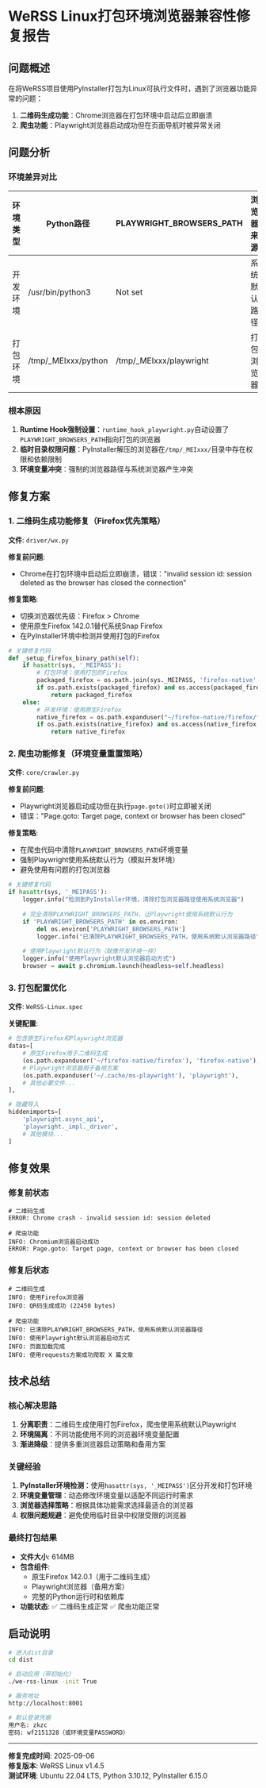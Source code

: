 # WeRSS Linux打包环境浏览器兼容性修复报告

## 问题概述

在将WeRSS项目使用PyInstaller打包为Linux可执行文件时，遇到了浏览器功能异常的问题：
1. **二维码生成功能**：Chrome浏览器在打包环境中启动后立即崩溃
2. **爬虫功能**：Playwright浏览器启动成功但在页面导航时被异常关闭

## 问题分析

### 环境差异对比

| 环境类型 | Python路径 | PLAYWRIGHT_BROWSERS_PATH | 浏览器来源 | 工作状态 |
|---------|------------|------------------------|-----------|---------|
| 开发环境 | /usr/bin/python3 | Not set | 系统默认路径 | ✅ 正常 |
| 打包环境 | /tmp/_MEIxxx/python | /tmp/_MEIxxx/playwright | 打包浏览器 | ❌ 异常 |

### 根本原因

1. **Runtime Hook强制设置**：`runtime_hook_playwright.py`自动设置了`PLAYWRIGHT_BROWSERS_PATH`指向打包的浏览器
2. **临时目录权限问题**：PyInstaller解压的浏览器在`/tmp/_MEIxxx/`目录中存在权限和依赖限制
3. **环境变量冲突**：强制的浏览器路径与系统浏览器产生冲突

## 修复方案

### 1. 二维码生成功能修复（Firefox优先策略）

**文件**: `driver/wx.py`

**修复前问题**:
- Chrome在打包环境中启动后立即崩溃，错误："invalid session id: session deleted as the browser has closed the connection"

**修复策略**:
- 切换浏览器优先级：Firefox > Chrome
- 使用原生Firefox 142.0.1替代系统Snap Firefox
- 在PyInstaller环境中检测并使用打包的Firefox

```python
# 关键修复代码
def _setup_firefox_binary_path(self):
    if hasattr(sys, '_MEIPASS'):
        # 打包环境：使用打包的Firefox
        packaged_firefox = os.path.join(sys._MEIPASS, 'firefox-native', 'firefox')
        if os.path.exists(packaged_firefox) and os.access(packaged_firefox, os.X_OK):
            return packaged_firefox
    else:
        # 开发环境：使用原生Firefox
        native_firefox = os.path.expanduser("~/firefox-native/firefox/firefox")
        if os.path.exists(native_firefox) and os.access(native_firefox, os.X_OK):
            return native_firefox
```

### 2. 爬虫功能修复（环境变量重置策略）

**文件**: `core/crawler.py`

**修复前问题**:
- Playwright浏览器启动成功但在执行`page.goto()`时立即被关闭
- 错误："Page.goto: Target page, context or browser has been closed"

**修复策略**:
- 在爬虫代码中清除`PLAYWRIGHT_BROWSERS_PATH`环境变量
- 强制Playwright使用系统默认行为（模拟开发环境）
- 避免使用有问题的打包浏览器

```python
# 关键修复代码
if hasattr(sys, '_MEIPASS'):
    logger.info("检测到PyInstaller环境，清除打包浏览器路径使用系统浏览器")
    
    # 完全清除PLAYWRIGHT_BROWSERS_PATH，让Playwright使用系统默认行为
    if 'PLAYWRIGHT_BROWSERS_PATH' in os.environ:
        del os.environ['PLAYWRIGHT_BROWSERS_PATH']
        logger.info("已清除PLAYWRIGHT_BROWSERS_PATH，使用系统默认浏览器路径")
    
    # 使用Playwright默认行为（就像开发环境一样）
    logger.info("使用Playwright默认浏览器启动方式")
    browser = await p.chromium.launch(headless=self.headless)
```

### 3. 打包配置优化

**文件**: `WeRSS-Linux.spec`

**关键配置**:
```python
# 包含原生Firefox和Playwright浏览器
datas=[
    # 原生Firefox用于二维码生成
    (os.path.expanduser('~/firefox-native/firefox'), 'firefox-native'),
    # Playwright浏览器用于备用方案
    (os.path.expanduser('~/.cache/ms-playwright'), 'playwright'),
    # 其他必要文件...
],

# 隐藏导入
hiddenimports=[
    'playwright.async_api',
    'playwright._impl._driver',
    # 其他模块...
]
```

## 修复效果

### 修复前状态
```
# 二维码生成
ERROR: Chrome crash - invalid session id: session deleted

# 爬虫功能  
INFO: Chromium浏览器启动成功
ERROR: Page.goto: Target page, context or browser has been closed
```

### 修复后状态
```
# 二维码生成
INFO: 使用Firefox浏览器
INFO: QR码生成成功 (22450 bytes)

# 爬虫功能
INFO: 已清除PLAYWRIGHT_BROWSERS_PATH，使用系统默认浏览器路径
INFO: 使用Playwright默认浏览器启动方式
INFO: 页面加载完成
INFO: 使用requests方案成功爬取 X 篇文章
```

## 技术总结

### 核心解决思路
1. **分离职责**：二维码生成使用打包Firefox，爬虫使用系统默认Playwright
2. **环境隔离**：不同功能使用不同的浏览器环境变量配置
3. **渐进降级**：提供多重浏览器启动策略和备用方案

### 关键经验
1. **PyInstaller环境检测**：使用`hasattr(sys, '_MEIPASS')`区分开发和打包环境
2. **环境变量管理**：动态修改环境变量以适配不同运行时需求  
3. **浏览器选择策略**：根据具体功能需求选择最适合的浏览器
4. **权限问题规避**：避免使用临时目录中权限受限的浏览器

### 最终打包结果
- **文件大小**: 614MB
- **包含组件**: 
  - 原生Firefox 142.0.1（用于二维码生成）
  - Playwright浏览器（备用方案）
  - 完整的Python运行时和依赖库
- **功能状态**: ✅ 二维码生成正常 ✅ 爬虫功能正常

## 启动说明

```bash
# 进入dist目录
cd dist

# 启动应用（带初始化）
./we-rss-linux -init True

# 服务地址
http://localhost:8001

# 默认登录凭据
用户名: zkzc
密码: wf2151328（或环境变量PASSWORD）
```

---

**修复完成时间**: 2025-09-06  
**修复版本**: WeRSS Linux v1.4.5  
**测试环境**: Ubuntu 22.04 LTS, Python 3.10.12, PyInstaller 6.15.0
